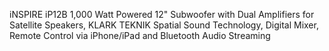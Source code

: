 iNSPIRE iP12B
1,000 Watt Powered 12" Subwoofer with Dual Amplifiers for Satellite Speakers, KLARK TEKNIK Spatial Sound Technology, Digital Mixer, Remote Control via iPhone/iPad and Bluetooth Audio Streaming
